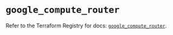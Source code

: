 # `google_compute_router`

Refer to the Terraform Registry for docs: [`google_compute_router`](https://registry.terraform.io/providers/hashicorp/google/5.22.0/docs/resources/compute_router).
